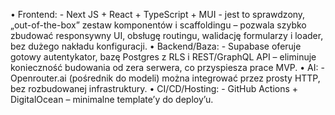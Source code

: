 • Frontend: 
    - Next JS + React + TypeScript + MUI - jest to sprawdzony, „out-of-the-box” zestaw komponentów i scaffoldingu – pozwala szybko zbudować responsywny UI, obsługę routingu, walidację formularzy i loader, bez dużego nakładu konfiguracji.
• Backend/Baza: 
    - Supabase oferuje gotowy autentykator, bazę Postgres z RLS i REST/GraphQL API – eliminuje konieczność budowania od zera serwera, co przyspiesza prace MVP.
• AI: 
    - Openrouter.ai (pośrednik do modeli) można integrować przez prosty HTTP, bez rozbudowanej infrastruktury.
• CI/CD/Hosting: 
    - GitHub Actions + DigitalOcean – minimalne template’y do deploy’u.